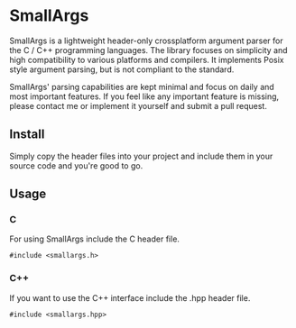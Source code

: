 # SmallArgs

SmallArgs is a lightweight header-only crossplatform argument parser for the C / C++ programming languages.
The library focuses on simplicity and high compatibility to various platforms and compilers.
It implements Posix style argument parsing, but is not compliant to the standard.

SmallArgs' parsing capabilities are kept minimal and focus on daily and most important features.
If you feel like any important feature is missing, please contact me or implement it yourself and submit a pull request.

## Install

Simply copy the header files into your project and include them in your source code and you're good to go. 

## Usage

### C

For using SmallArgs include the C header file. 

```
#include <smallargs.h>
```

### C++

If you want to use the C++ interface include the .hpp header file.

```
#include <smallargs.hpp>
```